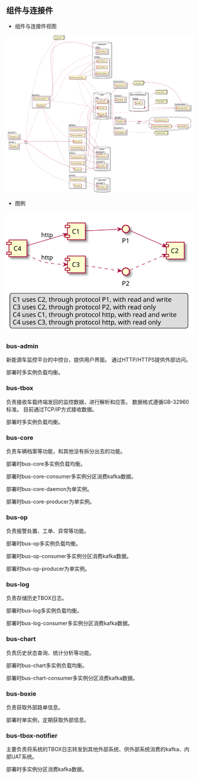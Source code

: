 ## 组件与连接件

* 组件与连接件视图

![image](./component-and-connector.svg)

* 图例

![image](./component-and-connector-legend.svg)

### bus-admin

新能源车监控平台的中控台，提供用户界面。
通过HTTP/HTTPS提供外部访问。

部署时多实例负载均衡。

### bus-tbox

负责接收车载终端发回的监控数据，进行解析和应答。
数据格式遵循GB-32960标准。
目前通过TCP/IP方式接收数据。

部署时多实例负载均衡。

### bus-core

负责车辆档案等功能，和其他没有拆分出去的功能。

部署时bus-core多实例负载均衡。

部署时bus-core-consumer多实例分区消费kafka数据。

部署时bus-core-daemon为单实例。

部署时bus-core-producer为单实例。

### bus-op

负责报警处置、工单、异常等功能。

部署时bus-op多实例负载均衡。

部署时bus-op-consumer多实例分区消费kafka数据。

部署时bus-op-producer为单实例。

### bus-log

负责存储历史TBOX日志。

部署时bus-log多实例负载均衡。

部署时bus-log-consumer多实例分区消费kafka数据。

### bus-chart

负责历史状态查询、统计分析等功能。

部署时bus-chart多实例负载均衡。

部署时bus-chart-consumer多实例分区消费kafka数据。

### bus-boxie

负责获取外部路单信息。

部署时单实例，定期获取外部信息。

### bus-tbox-notifier

主要负责将系统的TBOX日志转发到其他外部系统、供外部系统消费的kafka、内部UAT系统。

部署时多实例分区消费kafka数据。

